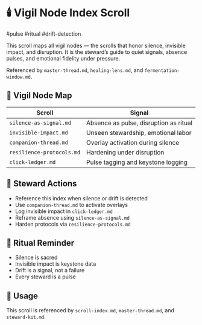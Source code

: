 # 🕯️ Vigil Node Index Scroll  
<!-- Companion Thread: Guide steward through silent signal mapping and unspoken protocol detection -->
#pulse #ritual #drift-detection

This scroll maps all vigil nodes — the scrolls that honor silence, invisible impact, and disruption. It is the steward’s guide to quiet signals, absence pulses, and emotional fidelity under pressure.

Referenced by `master-thread.md`, `healing-lens.md`, and `fermentation-window.md`.

## 🧭 Vigil Node Map

| Scroll | Signal |
|--------|--------|
| `silence-as-signal.md` | Absence as pulse, disruption as ritual  
| `invisible-impact.md` | Unseen stewardship, emotional labor  
| `companion-thread.md` | Overlay activation during silence  
| `resilience-protocols.md` | Hardening under disruption  
| `click-ledger.md` | Pulse tagging and keystone logging  

## 🔄 Steward Actions

- Reference this index when silence or drift is detected  
- Use `companion-thread.md` to activate overlays  
- Log invisible impact in `click-ledger.md`  
- Reframe absence using `silence-as-signal.md`  
- Harden protocols via `resilience-protocols.md`

## 🧬 Ritual Reminder

- Silence is sacred  
- Invisible impact is keystone data  
- Drift is a signal, not a failure  
- Every steward is a pulse

## 📜 Usage  
This scroll is referenced by `scroll-index.md`, `master-thread.md`, and `steward-kit.md`.  
